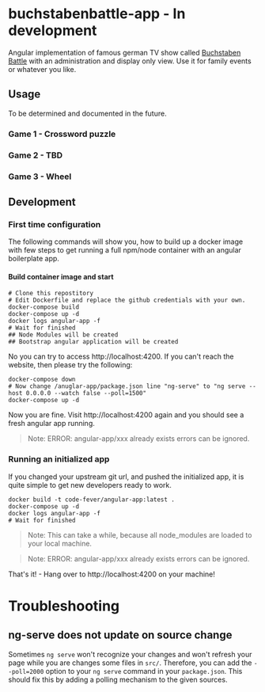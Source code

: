 # buchstabenbattle-app - In development

Angular implementation of famous german TV show called [Buchstaben Battle](https://video.sat1.de/serien/buchstaben-battle) with an administration and display only view. Use it for family events or whatever you like.

## Usage

To be determined and documented in the future.

### Game 1 - Crossword puzzle
### Game 2 - TBD
### Game 3 - Wheel

## Development

### First time configuration

The following commands will show you, how to build up a docker image with few steps to get running a full npm/node container with an angular boilerplate app.

#### Build container image and start
````
# Clone this repostitory
# Edit Dockerfile and replace the github credentials with your own.
docker-compose build
docker-compose up -d
docker logs angular-app -f
# Wait for finished
## Node Modules will be created
## Bootstrap angular application will be created
````
No you can try to access http://localhost:4200. If you can't reach the website, then please try the following:
````
docker-compose down
# Now change /anuglar-app/package.json line "ng-serve" to "ng serve --host 0.0.0.0 --watch false --poll=1500"
docker-compose up -d
````
Now you are fine. Visit http://localhost:4200 again and you should see a fresh angular app running.
> Note: ERROR: angular-app/xxx already exists errors can be ignored.

### Running an initialized app
If you changed your upstream git url, and pushed the initialized app, it is quite simple to get new developers ready to work.
````
docker build -t code-fever/angular-app:latest .
docker-compose up -d
docker logs angular-app -f
# Wait for finished
````
> Note: This can take a while, because all node_modules are loaded to your local machine.

> Note: ERROR: angular-app/xxx already exists errors can be ignored.

That's it! - Hang over to http://localhost:4200 on your machine!


# Troubleshooting

## ng-serve does not update on source change
Sometimes `ng serve` won't recognize your changes and won't refresh your page while you are changes some files in `src/`. Therefore, you can add the `--poll=2000` option to your `ng serve` command in your `package.json`. This should fix this by adding a polling mechanism to the given sources.

